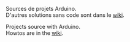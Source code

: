Sources de projets Arduino.  
D'autres solutions sans code sont dans le [wiki](https://github.com/BeePerNet/Arduino/wiki/Home---Accueil).

Projects source with Arduino.  
Howtos are in the [wiki](https://github.com/BeePerNet/Arduino/wiki/Home---Accueil).
